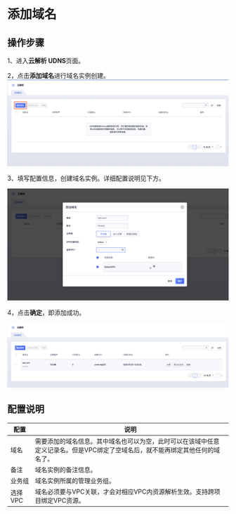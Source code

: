 
# 添加域名

## 操作步骤

1、进入**云解析 UDNS**页面。

2，点击**添加域名**进行域名实例创建。
![](/images/createudns01.png)


3、填写配置信息，创建域名实例。详细配置说明见下方。

![](/images/createudns02.png)

4，点击**确定**，即添加成功。

![](/images/createudns03.png)

## 配置说明

|配置|说明|
|---|---|
|域名|需要添加的域名信息。其中域名也可以为空，此时可以在该域中任意定义记录名。但是VPC绑定了空域名后，就不能再绑定其他任何的域名了。|
|备注|域名实例的备注信息。|
|业务组|域名实例所属的管理业务组。|
|选择VPC|域名必须要与VPC关联，才会对相应VPC内资源解析生效。支持跨项目绑定VPC资源。|
